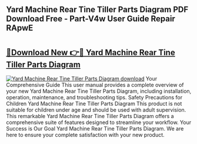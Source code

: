 ## Yard Machine Rear Tine Tiller Parts Diagram PDF Download Free - Part-V4w User Guide Repair RApwE

# <h2><a href="http://dflpmpz.blite.top/?on=Yard+Machine+Rear+Tine+Tiller+Parts+Diagram">🔗Download New 👉🔴 Yard Machine Rear Tine Tiller Parts Diagram</a></h2>

[![Yard Machine Rear Tine Tiller Parts Diagram download](https://i.imgur.com/lujVjoI.png)](http://dflpmpz.blite.top/?on=Yard+Machine+Rear+Tine+Tiller+Parts+Diagram)
Your Comprehensive Guide This user manual provides a complete overview of your new Yard Machine Rear Tine Tiller Parts Diagram, including installation, operation, maintenance, and troubleshooting tips. Safety Precautions for Children Yard Machine Rear Tine Tiller Parts Diagram This product is not suitable for children under age and should be used with adult supervision. This remarkable Yard Machine Rear Tine Tiller Parts Diagram offers a comprehensive suite of features designed to streamline your workflow. Your Success is Our Goal Yard Machine Rear Tine Tiller Parts Diagram. We are here to ensure your complete satisfaction with your new product.
